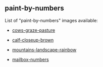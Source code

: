 ## paint-by-numbers

List of "paint-by-numbers" images available:

- [cows-graze-pasture](
https://fccm2.github.io/paint-by-numbers/cows-graze-pasture/cows-graze-pasture.html)

- [calf-closeup-brown](
https://fccm2.github.io/paint-by-numbers/calf-closeup-brown/calf-closeup-brown.html)

- [mountains-landscape-rainbow](
https://fccm2.github.io/paint-by-numbers/mountains-landscape-rainbow/mountains-landscape-rainbow.html)

- [mailbox-numbers](
https://fccm2.github.io/paint-by-numbers/mailbox-numbers/mailbox-numbers.html)

